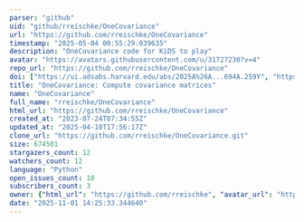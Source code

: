 ```yaml
---
parser: "github"
uid: "github/rreischke/OneCovariance"
url: "https://github.com/rreischke/OneCovariance"
timestamp: "2025-05-04 00:55:29.039635"
description: "OneCovariance code for KiDS to play"
avatar: "https://avatars.githubusercontent.com/u/31727230?v=4"
repo_url: "https://github.com/rreischke/OneCovariance"
doi: ["https://ui.adsabs.harvard.edu/abs/2025A%26A...694A.259Y", "https://ui.adsabs.harvard.edu/abs/2024arXiv241006962R", "https://ui.adsabs.harvard.edu/abs/2025ascl.soft03038R/abstract"]
title: "OneCovariance: Compute covariance matrices"
name: "OneCovariance"
full_name: "rreischke/OneCovariance"
html_url: "https://github.com/rreischke/OneCovariance"
created_at: "2023-07-24T07:34:55Z"
updated_at: "2025-04-10T17:56:17Z"
clone_url: "https://github.com/rreischke/OneCovariance.git"
size: 674501
stargazers_count: 12
watchers_count: 12
language: "Python"
open_issues_count: 10
subscribers_count: 3
owner: {"html_url": "https://github.com/rreischke", "avatar_url": "https://avatars.githubusercontent.com/u/31727230?v=4", "login": "rreischke", "type": "User"}
date: "2025-11-01 14:25:33.344640"
---
```

